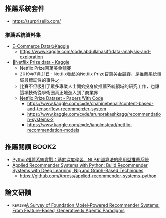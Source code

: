 
## 推薦系統套件
- https://surpriselib.com/

### 推薦系統資料集
- [E-Commerce Data@Kaggle](https://www.kaggle.com/datasets/carrie1/ecommerce-data)
  - https://www.kaggle.com/code/abdullahasiff/data-analysis-and-exploration 
- 🎥[Netflix Prize data - Kaggle](https://www.kaggle.com/datasets/netflix-inc/netflix-prize-data)
  - Netflix Prize百萬美金競賽
  - 2019年7月21日 · Netflix發起的Netflix Prize百萬美金競賽，是推薦系統領域最標誌性的事件之一
  - 比賽不但吸引了眾多專業人士開始投身於推薦系統領域的研究工作，也讓這項技術從學術圈真正地進入到了商業界
  - [Netflix Prize Dataset - Papers With Code](https://paperswithcode.com/dataset/netflix-prize)
    - https://www.kaggle.com/code/chahinebenali/content-based-and-tensorflow-recommender-system
    - https://www.kaggle.com/code/arunprakashkagg/recommendation-systems-2
    - https://www.kaggle.com/code/ianolmstead/netflix-recommendation-models

## 推薦閱讀 BOOK2
- [Python推薦系統實戰：基於深度學習、NLP和圖算法的應用型推薦系統](https://www.tenlong.com.tw/products/9787302657408?list_name=lv)
- [Applied Recommender Systems with Python: Build Recommender Systems with Deep Learning, Nlp and Graph-Based Techniques](https://learning.oreilly.com/library/view/applied-recommender-systems/9781484289549/)
  - https://github.com/Apress/applied-recommender-systems-python

## 論文研讀
- `REVIEW`[A Survey of Foundation Model-Powered Recommender Systems: From Feature-Based, Generative to Agentic Paradigms](https://arxiv.org/abs/2504.16420)

